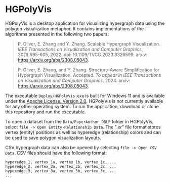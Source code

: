 # HGPolyVis

HGPolyVis is a desktop application for visualizing hypergraph data using the polygon visualization metaphor. It contains implementations of the algorithms presented in the following two papers:

> P. Oliver, E. Zhang and Y. Zhang. Scalable Hypergraph Visualization. *IEEE Transactions on Visualization and Computer Graphics*, 30(1):595-605, 2022. doi: 10.1109/TVCG.2023.3326599. arxiv: https://arxiv.org/abs/2308.05043.

> P. Oliver, E. Zhang, and Y. Zhang. Structure-Aware Simplification for Hypergraph Visualization. Accepted. *To appear in IEEE Transactions on Visualization and Computer Graphics*. 2024. arxiv: https://arxiv.org/abs/2308.05043.

The executable `Deploy/HGPolyVis.exe` is built for Windows 11 and is available under the [Apache License, Version 2.0](https://www.apache.org/licenses/LICENSE-2.0). HGPolyVis is not currently available for any other operating system. To run the application, download or clone this repository and run the executable. 

To open a dataset from the `Data/PaperAuthor_DBLP` folder in HGPolyVis, select `file -> Open Entity-Relationship Data`. The ".er" file format stores vertex (entity) positions as well as hyperedge (relationship) colors and can be used to save polygon visualization layouts.

CSV hypergraph data can also be opened by selecting `file -> Open CSV Data`. CSV files should have the following format:

```
hyperedge_1, vertex_1a, vertex_1b, vertex_1c, ...
hyperedge_2, vertex_2a, vertex_2b, vertex_2c, ...
hyperedge_3, vertex_3a, vertex_3b, vertex_3c, ...
...
```